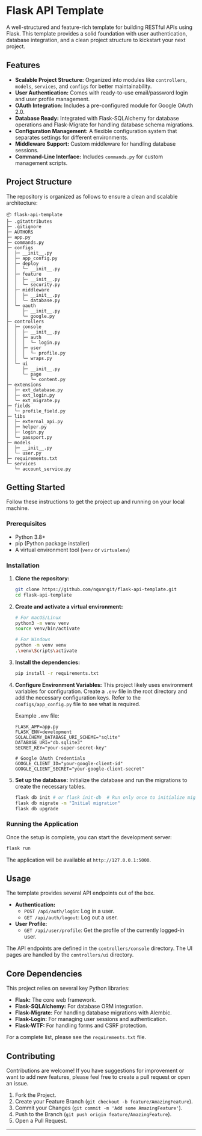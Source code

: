 # Flask API Template

A well-structured and feature-rich template for building RESTful APIs using Flask. This template provides a solid foundation with user authentication, database integration, and a clean project structure to kickstart your next project.

## Features

*   **Scalable Project Structure:** Organized into modules like `controllers`, `models`, `services`, and `configs` for better maintainability.
*   **User Authentication:** Comes with ready-to-use email/password login and user profile management.
*   **OAuth Integration:** Includes a pre-configured module for Google OAuth 2.0.
*   **Database Ready:** Integrated with Flask-SQLAlchemy for database operations and Flask-Migrate for handling database schema migrations.
*   **Configuration Management:** A flexible configuration system that separates settings for different environments.
*   **Middleware Support:** Custom middleware for handling database sessions.
*   **Command-Line Interface:** Includes `commands.py` for custom management scripts.

## Project Structure

The repository is organized as follows to ensure a clean and scalable architecture:

```
📦 flask-api-template
├─ .gitattributes
├─ .gitignore
├─ AUTHORS
├─ app.py
├─ commands.py
├─ configs
│  ├─ __init__.py
│  ├─ app_config.py
│  ├─ deploy
│  │  └─ __init__.py
│  ├─ feature
│  │  ├─ __init__.py
│  │  └─ security.py
│  ├─ middleware
│  │  ├─ __init__.py
│  │  └─ database.py
│  └─ oauth
│     ├─ __init__.py
│     └─ google.py
├─ controllers
│  ├─ console
│  │  ├─ __init__.py
│  │  ├─ auth
│  │  │  └─ login.py
│  │  ├─ user
│  │  │  └─ profile.py
│  │  └─ wraps.py
│  └─ ui
│     ├─ __init__.py
│     └─ page
│        └─ content.py
├─ extensions
│  ├─ ext_database.py
│  ├─ ext_login.py
│  └─ ext_migrate.py
├─ fields
│  └─ profile_field.py
├─ libs
│  ├─ external_api.py
│  ├─ helper.py
│  ├─ login.py
│  └─ passport.py
├─ models
│  ├─ __init__.py
│  └─ user.py
├─ requirements.txt
└─ services
   └─ account_service.py
```

## Getting Started

Follow these instructions to get the project up and running on your local machine.

### Prerequisites

*   Python 3.8+
*   pip (Python package installer)
*   A virtual environment tool (`venv` or `virtualenv`)

### Installation

1.  **Clone the repository:**
    ```sh
    git clone https://github.com/nquangit/flask-api-template.git
    cd flask-api-template
    ```

2.  **Create and activate a virtual environment:**
    ```sh
    # For macOS/Linux
    python3 -m venv venv
    source venv/bin/activate

    # For Windows
    python -m venv venv
    .\venv\Scripts\activate
    ```

3.  **Install the dependencies:**
    ```sh
    pip install -r requirements.txt
    ```

4.  **Configure Environment Variables:**
    This project likely uses environment variables for configuration. Create a `.env` file in the root directory and add the necessary configuration keys. Refer to the `configs/app_config.py` file to see what is required.

    Example `.env` file:
    ```
    FLASK_APP=app.py
    FLASK_ENV=development
    SQLALCHEMY_DATABASE_URI_SCHEME="sqlite"
    DATABASE_URI="db.sqlite3"
    SECRET_KEY="your-super-secret-key"

    # Google OAuth Credentials
    GOOGLE_CLIENT_ID="your-google-client-id"
    GOOGLE_CLIENT_SECRET="your-google-client-secret"
    ```

5.  **Set up the database:**
    Initialize the database and run the migrations to create the necessary tables.
    ```sh
    flask db init # or flask init-db  # Run only once to initialize migrations
    flask db migrate -m "Initial migration"
    flask db upgrade
    ```

### Running the Application

Once the setup is complete, you can start the development server:

```sh
flask run
```

The application will be available at `http://127.0.0.1:5000`.

## Usage

The template provides several API endpoints out of the box.

*   **Authentication:**
    *   `POST /api/auth/login`: Log in a user.
    *   `GET /api/auth/logout`: Log out a user.
*   **User Profile:**
    *   `GET /api/user/profile`: Get the profile of the currently logged-in user.

The API endpoints are defined in the `controllers/console` directory. The UI pages are handled by the `controllers/ui` directory.

## Core Dependencies

This project relies on several key Python libraries:

*   **Flask:** The core web framework.
*   **Flask-SQLAlchemy:** For database ORM integration.
*   **Flask-Migrate:** For handling database migrations with Alembic.
*   **Flask-Login:** For managing user sessions and authentication.
*   **Flask-WTF:** For handling forms and CSRF protection.

For a complete list, please see the `requirements.txt` file.

## Contributing

Contributions are welcome! If you have suggestions for improvement or want to add new features, please feel free to create a pull request or open an issue.

1.  Fork the Project.
2.  Create your Feature Branch (`git checkout -b feature/AmazingFeature`).
3.  Commit your Changes (`git commit -m 'Add some AmazingFeature'`).
4.  Push to the Branch (`git push origin feature/AmazingFeature`).
5.  Open a Pull Request.

---
